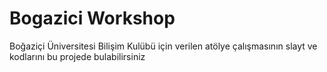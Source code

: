 # Bogazici Workshop



Boğaziçi Üniversitesi Bilişim Kulübü için verilen atölye çalışmasının slayt ve kodlarını bu projede bulabilirsiniz
